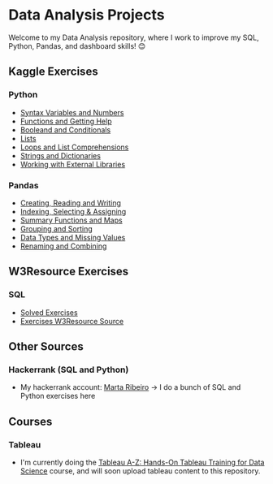 # Data Analysis Projects

Welcome to my Data Analysis repository, where I work to improve my SQL, Python, Pandas, and dashboard skills! 😊

## Kaggle Exercises

### Python

* [Syntax Variables and Numbers](KaggleExercises/Python/exercise-syntax-variables-and-numbers.ipynb)
* [Functions and Getting Help](KaggleExercises/Python/exercise-functions-and-getting-help.ipynb)
* [Booleand and Conditionals](KaggleExercises/Python/exercise-booleans-and-conditionals.ipynb)
* [Lists](KaggleExercises/Python/exercise-lists.ipynb)
* [Loops and List Comprehensions](KaggleExercises/Python/exercise-loops-and-list-comprehensions.ipynb)
* [Strings and Dictionaries](KaggleExercises/Python/exercise-strings-and-dictionaries.ipynb)
* [Working with External Libraries](KaggleExercises/Python/exercise-working-with-external-libraries.ipynb)

### Pandas

* [Creating, Reading and Writing](KaggleExercises/Pandas/exercise-creating-reading-and-writing.ipynb)
* [Indexing, Selecting & Assigning](KaggleExercises/Pandas/exercise-indexing-selecting-assigning.ipynb)
* [Summary Functions and Maps](KaggleExercises/Pandas/exercise-summary-functions-and-maps.ipynb)
* [Grouping and Sorting](KaggleExercises/Pandas/exercise-grouping-and-sorting.ipynb)
* [Data Types and Missing Values](KaggleExercises/Pandas/exercise-data-types-and-missing-values.ipynb)
* [Renaming and Combining](KaggleExercises/Pandas/exercise-renaming-and-combining.ipynb)

## W3Resource Exercises

### SQL

* [Solved Exercises](SQLExercises)
* [Exercises W3Resource Source](https://www.w3resource.com/sql-exercises/sql-aggregate-functions.php)

## Other Sources

### Hackerrank (SQL and Python)

* My hackerrank account: [Marta Ribeiro](https://www.hackerrank.com/profile/iammartaribeiro) -> I do a bunch of SQL and Python exercises here

## Courses

### Tableau

* I'm currently doing the [Tableau A-Z: Hands-On Tableau Training for Data Science](https://www.udemy.com/course/tableau10/) course, and will soon upload tableau content to this repository.
